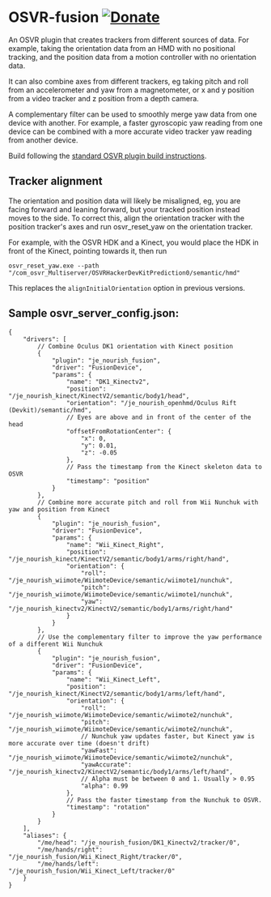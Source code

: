 # OSVR-fusion [![Donate](https://nourish.je/assets/images/donate.svg)](http://ko-fi.com/A250KJT)

An OSVR plugin that creates trackers from different sources of data. For example, taking the orientation data from an HMD with no positional tracking, and the position data from a motion controller with no orientation data.

It can also combine axes from different trackers, eg taking pitch and roll from an accelerometer and yaw from a magnetometer, or x and y position from a video tracker and z position from a depth camera.

A complementary filter can be used to smoothly merge yaw data from one device with another. For example, a faster gyroscopic yaw reading from one device can be combined with a more accurate video tracker yaw reading from another device.

Build following the [standard OSVR plugin build instructions](http://resource.osvr.com/docs/OSVR-Core/TopicWritingDevicePlugin.html).

## Tracker alignment

The orientation and position data will likely be misaligned, eg, you are facing forward and leaning forward, but your tracked position instead moves to the side. To correct this, align the orientation tracker with the position tracker's axes and run osvr_reset_yaw on the orientation tracker.

For example, with the OSVR HDK and a Kinect, you would place the HDK in front of the Kinect, pointing towards it, then run

    osvr_reset_yaw.exe --path "/com_osvr_Multiserver/OSVRHackerDevKitPrediction0/semantic/hmd"

This replaces the `alignInitialOrientation` option in previous versions.
	
## Sample osvr_server_config.json:

    {
    	"drivers": [
			// Combine Oculus DK1 orientation with Kinect position
			{
    			"plugin": "je_nourish_fusion",
    			"driver": "FusionDevice",
    			"params": {
    				"name": "DK1_Kinectv2",
    				"position": "/je_nourish_kinect/KinectV2/semantic/body1/head",
    				"orientation": "/je_nourish_openhmd/Oculus Rift (Devkit)/semantic/hmd",
					// Eyes are above and in front of the center of the head
    				"offsetFromRotationCenter": {
    					"x": 0,
    					"y": 0.01,
    					"z": -0.05
    				},
					// Pass the timestamp from the Kinect skeleton data to OSVR
					"timestamp": "position"
    			}
    		},
			// Combine more accurate pitch and roll from Wii Nunchuk with yaw and position from Kinect
    		{
    			"plugin": "je_nourish_fusion",
    			"driver": "FusionDevice",
    			"params": {
    				"name": "Wii_Kinect_Right",
    				"position": "/je_nourish_kinect/KinectV2/semantic/body1/arms/right/hand",
    				"orientation": {
    					"roll": "/je_nourish_wiimote/WiimoteDevice/semantic/wiimote1/nunchuk",
    					"pitch": "/je_nourish_wiimote/WiimoteDevice/semantic/wiimote1/nunchuk",
    					"yaw": "/je_nourish_kinectv2/KinectV2/semantic/body1/arms/right/hand"
    				}
    			}
    		},
			// Use the complementary filter to improve the yaw performance of a different Wii Nunchuk
    		{
    			"plugin": "je_nourish_fusion",
    			"driver": "FusionDevice",
    			"params": {
    				"name": "Wii_Kinect_Left",
    				"position": "/je_nourish_kinect/KinectV2/semantic/body1/arms/left/hand",
    				"orientation": {
    					"roll": "/je_nourish_wiimote/WiimoteDevice/semantic/wiimote2/nunchuk",
    					"pitch": "/je_nourish_wiimote/WiimoteDevice/semantic/wiimote2/nunchuk",
    					// Nunchuk yaw updates faster, but Kinect yaw is more accurate over time (doesn't drift)
						"yawFast": "/je_nourish_wiimote/WiimoteDevice/semantic/wiimote2/nunchuk",
						"yawAccurate": "/je_nourish_kinectv2/KinectV2/semantic/body1/arms/left/hand",
						// Alpha must be between 0 and 1. Usually > 0.95
						"alpha": 0.99
    				},
					// Pass the faster timestamp from the Nunchuk to OSVR.
					"timestamp": "rotation"
    			}
    		}
		],
    	"aliases": {
    		"/me/head": "/je_nourish_fusion/DK1_Kinectv2/tracker/0",
    		"/me/hands/right": "/je_nourish_fusion/Wii_Kinect_Right/tracker/0",
			"/me/hands/left": "/je_nourish_fusion/Wii_Kinect_Left/tracker/0"
    	}
    }